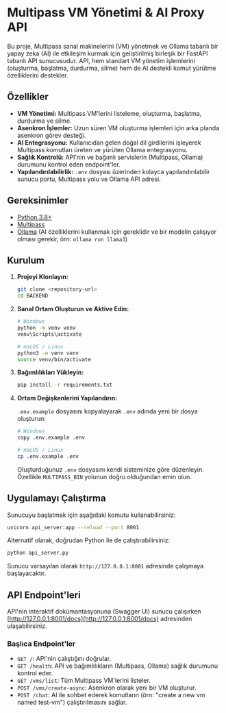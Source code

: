 # Multipass VM Yönetimi & AI Proxy API

Bu proje, Multipass sanal makinelerini (VM) yönetmek ve Ollama tabanlı bir yapay zeka (AI) ile etkileşim kurmak için geliştirilmiş birleşik bir FastAPI tabanlı API sunucusudur. API, hem standart VM yönetim işlemlerini (oluşturma, başlatma, durdurma, silme) hem de AI destekli komut yürütme özelliklerini destekler.

## Özellikler

- **VM Yönetimi:** Multipass VM'lerini listeleme, oluşturma, başlatma, durdurma ve silme.
- **Asenkron İşlemler:** Uzun süren VM oluşturma işlemleri için arka planda asenkron görev desteği.
- **AI Entegrasyonu:** Kullanıcıdan gelen doğal dil girdilerini işleyerek Multipass komutları üreten ve yürüten Ollama entegrasyonu.
- **Sağlık Kontrolü:** API'nin ve bağımlı servislerin (Multipass, Ollama) durumunu kontrol eden endpoint'ler.
- **Yapılandırılabilirlik:** `.env` dosyası üzerinden kolayca yapılandırılabilir sunucu portu, Multipass yolu ve Ollama API adresi.

## Gereksinimler

- [Python 3.8+](https://www.python.org/downloads/)
- [Multipass](https://multipass.run/install)
- [Ollama](https://ollama.com/) (AI özelliklerini kullanmak için gereklidir ve bir modelin çalışıyor olması gerekir, örn: `ollama run llama3`)

## Kurulum

1.  **Projeyi Klonlayın:**

    ```bash
    git clone <repository-url>
    cd BACKEND
    ```

2.  **Sanal Ortam Oluşturun ve Aktive Edin:**

    ```bash
    # Windows
    python -m venv venv
    venv\Scripts\activate
    
    # macOS / Linux
    python3 -m venv venv
    source venv/bin/activate
    ```

3.  **Bağımlılıkları Yükleyin:**

    ```bash
    pip install -r requirements.txt
    ```

4.  **Ortam Değişkenlerini Yapılandırın:**

    `.env.example` dosyasını kopyalayarak `.env` adında yeni bir dosya oluşturun:

    ```bash
    # Windows
    copy .env.example .env
    
    # macOS / Linux
    cp .env.example .env
    ```

    Oluşturduğunuz `.env` dosyasını kendi sisteminize göre düzenleyin. Özellikle `MULTIPASS_BIN` yolunun doğru olduğundan emin olun.

## Uygulamayı Çalıştırma

Sunucuyu başlatmak için aşağıdaki komutu kullanabilirsiniz:

```bash
uvicorn api_server:app --reload --port 8001
```

Alternatif olarak, doğrudan Python ile de çalıştırabilirsiniz:

```bash
python api_server.py
```

Sunucu varsayılan olarak `http://127.0.0.1:8001` adresinde çalışmaya başlayacaktır.

## API Endpoint'leri

API'nin interaktif dokümantasyonuna (Swagger UI) sunucu çalışırken [http://127.0.0.1:8001/docs](http://127.0.0.1:8001/docs) adresinden ulaşabilirsiniz.

### Başlıca Endpoint'ler

- `GET /`: API'nin çalıştığını doğrular.
- `GET /health`: API ve bağımlılıkların (Multipass, Ollama) sağlık durumunu kontrol eder.
- `GET /vms/list`: Tüm Multipass VM'lerini listeler.
- `POST /vms/create-async`: Asenkron olarak yeni bir VM oluşturur.
- `POST /chat`: AI ile sohbet ederek komutların (örn: "create a new vm named test-vm") çalıştırılmasını sağlar.

